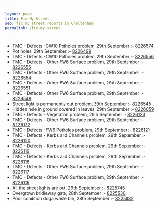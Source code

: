 ```yaml
---

layout: page
title: Fix My Street
seo: fix my street reports in Cheltenham
permalink: /fix-my-street

---
```


<!-- fix_marker starts -->

- TMC - Defects -CW10 Potholes problem, 29th September :- [8226574](https://www.fixmystreet.com/report/8226574)
- Pot holes, 29th September :- [8226499](https://www.fixmystreet.com/report/8226499)
- TMC - Defects -CW10 Potholes problem, 29th September :- [8226556](https://www.fixmystreet.com/report/8226556)
- TMC - Defects - Other FW6  Surface problem, 29th September :- [8226555](https://www.fixmystreet.com/report/8226555)
- TMC - Defects - Other FW6  Surface problem, 29th September :- [8226554](https://www.fixmystreet.com/report/8226554)
- TMC - Defects - Other FW6  Surface problem, 29th September :- [8226551](https://www.fixmystreet.com/report/8226551)
- TMC - Defects - Other FW6  Surface problem, 29th September :- [8226548](https://www.fixmystreet.com/report/8226548)
- Street light is permanently out problem, 29th September :- [8226545](https://www.fixmystreet.com/report/8226545)
- Hidden hole in ground covered in leaves, 29th September :- [8226059](https://www.fixmystreet.com/report/8226059)
- TMC - Defects - Vegetation problem, 29th September :- [8226123](https://www.fixmystreet.com/report/8226123)
- TMC - Defects - Other FW6  Surface problem, 29th September :- [8226122](https://www.fixmystreet.com/report/8226122)
- TMC - Defects -FW6 Potholes problem, 29th September :- [8226121](https://www.fixmystreet.com/report/8226121)
- TMC - Defects - Kerbs and Channels problem, 29th September :- [8226120](https://www.fixmystreet.com/report/8226120)
- TMC - Defects - Kerbs and Channels problem, 29th September :- [8226119](https://www.fixmystreet.com/report/8226119)
- TMC - Defects - Kerbs and Channels problem, 29th September :- [8226118](https://www.fixmystreet.com/report/8226118)
- TMC - Defects - Other FW6  Surface problem, 29th September :- [8226117](https://www.fixmystreet.com/report/8226117)
- TMC - Defects - Other FW6  Surface problem, 29th September :- [8226116](https://www.fixmystreet.com/report/8226116)
- All the street lights are out, 29th September :- [8225745](https://www.fixmystreet.com/report/8225745)
- Overgrown bridleway gate, 28th September :- [8225530](https://www.fixmystreet.com/report/8225530)
- Poor condition doga waste bin, 28th September :- [8225082](https://www.fixmystreet.com/report/8225082)

<!-- fix_marker ends -->